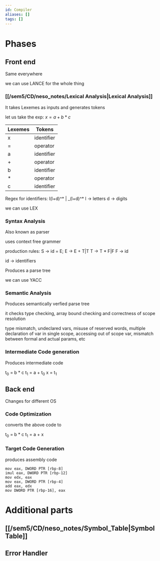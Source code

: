 ```yaml
---
id: Compiler
aliases: []
tags: []
---
```


# Phases

## Front end
Same everywhere

we can use LANCE for the whole thing
### [[/sem5/CD/neso_notes/Lexical Analysis|Lexical Analysis]]
It takes Lexemes as inputs and generates tokens

let us take the exp:
$x=a+b*c$

| Lexemes |  Tokens  |
| ------- | -------- |
|    x    |identifier|
|    =    |operator  |
|    a    |identifier|
|    +    |operator  |
|    b    |identifier|
|    *    |operator  |
|    c    |identifier|

Regex for identifiers: l(l+d)^* \| _(l+d)^*
l -> letters
d -> digits

we can use LEX

### Syntax Analysis
Also known as parser

uses context free grammer

production rules:
S -> id = E;
E -> E + T|T
T -> T * F|F
F -> id

id -> identifiers

Produces a parse tree

we can use YACC

### Semantic Analysis
Produces semantically verfied parse tree

it checks type checking, array bound checking and correctness of scope resolution

type mismatch, undeclared vars, misuse of reserved words, multiple declaration of var in single scope, accessing out of scope var, mismatch between formal and actual params, etc

### Intermediate Code generation
Produces intermediate code

t<sub>0</sub> = b * c
t<sub>1</sub> = a + t<sub>0</sub>
x = t<sub>1</sub>


## Back end
Changes for different OS
### Code Optimization
converts the above code to 

t<sub>0</sub> = b * c
t<sub>1</sub> = a + x

### Target Code Generation
produces assembly code

```
mov eax, DWORD PTR [rbp-8]
imul eax, DWORD PTR [rbp-12]
mov edx, eax
mov eax, DWORD PTR [rbp-4]
add eax, edx
mov DWORD PTR [rbp-16], eax
```


# Additional parts

## [[/sem5/CD/neso_notes/Symbol_Table|Symbol Table]]


## Error Handler
